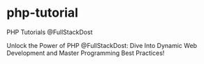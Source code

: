 # php-tutorial
PHP Tutorials @FullStackDost

Unlock the Power of PHP @FullStackDost: Dive Into Dynamic Web Development and Master Programming Best Practices!
